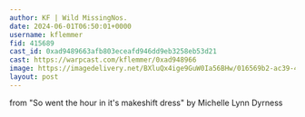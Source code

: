 ```yaml
---
author: KF | Wild MissingNos.
date: 2024-06-01T06:50:01+0000
username: kflemmer
fid: 415689
cast_id: 0xad9489663afb803eceafd946dd9eb3258eb53d21
cast: https://warpcast.com/kflemmer/0xad948966
image: https://imagedelivery.net/BXluQx4ige9GuW0Ia56BHw/016569b2-ac39-485f-7b8b-3f553bcb5500/original
layout: post
---
```

from "So went the hour in it's makeshift dress" by Michelle Lynn Dyrness  

<img src='https://imagedelivery.net/BXluQx4ige9GuW0Ia56BHw/016569b2-ac39-485f-7b8b-3f553bcb5500/original' alt='' referrerpolicy='no-referrer'/>
